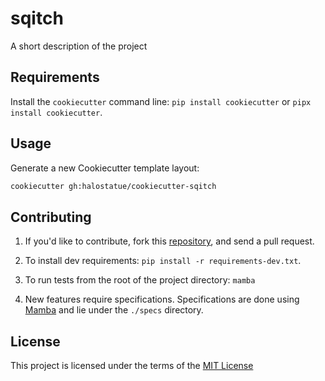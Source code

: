 # sqitch

A short description of the project

## Requirements

Install the `cookiecutter` command line: `pip install cookiecutter` or `pipx install cookiecutter`.

## Usage

Generate a new Cookiecutter template layout:

```bash
cookiecutter gh:halostatue/cookiecutter-sqitch
```

## Contributing

1.  If you'd like to contribute, fork this [repository][], and send a pull
    request.

2.  To install dev requirements: `pip install -r requirements-dev.txt`.

3.  To run tests from the root of the project directory: `mamba`

4.  New features require specifications. Specifications are done using
    [Mamba][] and lie under the `./specs` directory.

## License

This project is licensed under the terms of the [MIT License](LICENSE.md)

[cookiecutter]: https://github.com/cookiecutter/cookiecutter
[mamba]: http://nestorsalceda.github.io/mamba/
[repository]: https://github.com/halostatue/cookiecutter-sqitch
